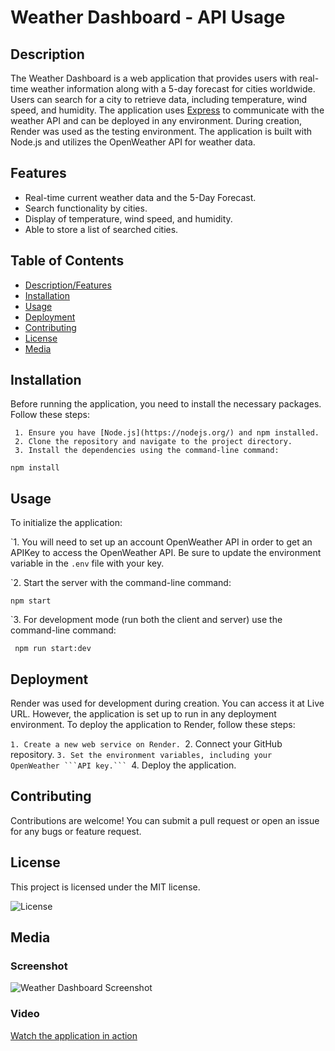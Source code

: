 # Weather Dashboard - API Usage
  
## Description
  
The Weather Dashboard is a web application that provides users with real-time weather information along with a 5-day forecast for cities worldwide. Users can search for a city to retrieve data, including temperature, wind speed, and humidity. The application uses [Express](https://expressjs.com/) to communicate with the weather API and can be deployed in any environment. During creation, Render was used as the testing environment. The application is built with Node.js and utilizes the OpenWeather API for weather data.
  
## Features

* Real-time current weather data and the 5-Day Forecast.
* Search functionality by cities.
* Display of temperature, wind speed, and humidity. 
* Able to store a list of searched cities.

## Table of Contents

- [Description/Features](#description)
- [Installation](#installation)
- [Usage](#usage)
- [Deployment](#deployment)
- [Contributing](#contributing)
- [License](#license)
- [Media](#media)
    
## Installation
  
Before running the application, you need to install the necessary packages. Follow these steps:
  
     1. Ensure you have [Node.js](https://nodejs.org/) and npm installed.
     2. Clone the repository and navigate to the project directory.
     3. Install the dependencies using the command-line command:
 
   ```npm install```
   

## Usage

To initialize the application:

`1. You will need to set up an account OpenWeather API in order to get an APIKey to access the OpenWeather API. Be sure to update the environment variable in the ```.env``` file with your key.

`2. Start the server with the command-line command:
  
 ```npm start```
  
`3. For development mode (run both the client and server) use the command-line command:
  
   ``` npm run start:dev```


## Deployment

Render was used for development during creation. You can access it at Live URL. However, the application is set up to run in any deployment environment. To deploy the application to Render, follow these steps:

`1. Create a new web service on Render.
`2. Connect your GitHub repository.
`3. Set the environment variables, including your OpenWeather ```API key.```
`4. Deploy the application.

## Contributing

Contributions are welcome! You can submit a pull request or open an issue for any bugs or feature request.

## License

This project is licensed under the MIT license.

![License](https://img.shields.io/badge/license-MIT-blue.svg)

## Media

### Screenshot

![Weather Dashboard Screenshot](Assets/Weather-Dash-Board-Demo.png)

### Video

[Watch the application in action](https://drive.google.com/file/d/1xnA_cLHrZ3BbK3Slm0bf_kjhU4KPCstX/view?usp=sharing)


